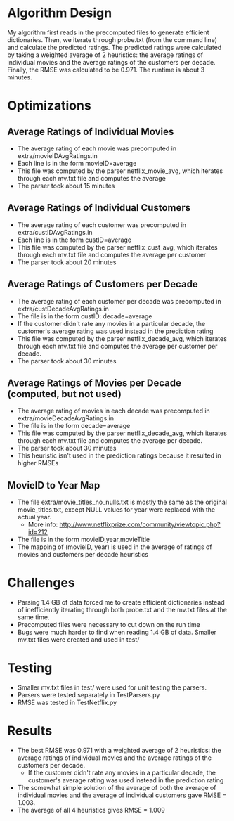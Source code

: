 # Algorithm Design #
My algorithm first reads in the precomputed files to generate efficient dictionaries.  Then, we iterate through probe.txt (from the command line) and calculate the predicted ratings.  The predicted ratings were calculated by taking a weighted average of 2 heuristics: the average ratings of individual movies and the average ratings of the customers per decade.  Finally, the RMSE was calculated to be 0.971.  The runtime is about 3 minutes.

# Optimizations #

## Average Ratings of Individual Movies ##
  * The average rating of each movie was precomputed in extra/movieIDAvgRatings.in
  * Each line is in the form movieID=average
  * This file was computed by the parser netflix\_movie\_avg, which iterates through each mv.txt file and computes the average
  * The parser took about 15 minutes

## Average Ratings of Individual Customers ##
  * The average rating of each customer was precomputed in extra/custIDAvgRatings.in
  * Each line is in the form custID=average
  * This file was computed by the parser netflix\_cust\_avg, which iterates through each mv.txt file and computes the average per customer
  * The parser took about 20 minutes

## Average Ratings of Customers per Decade ##
  * The average rating of each customer per decade was precomputed in extra/custDecadeAvgRatings.in
  * The file is in the form custID: decade=average
  * If the customer didn't rate any movies in a particular decade, the customer's average rating was used instead in the prediction rating
  * This file was computed by the parser netflix\_decade\_avg, which iterates through each mv.txt file and computes the average per customer per decade.
  * The parser took about 30 minutes

## Average Ratings of Movies per Decade (computed, but not used) ##
  * The average rating of movies in each decade was precomputed in extra/movieDecadeAvgRatings.in
  * The file is in the form decade=average
  * This file was computed by the parser netflix\_decade\_avg, which iterates through each mv.txt file and computes the average per decade.
  * The parser took about 30 minutes
  * This heuristic isn't used in the prediction ratings because it resulted in higher RMSEs

## MovieID to Year Map ##
  * The file extra/movie\_titles\_no\_nulls.txt is mostly the same as the original movie\_titles.txt, except NULL values for year were replaced with the actual year.
    * More info: http://www.netflixprize.com/community/viewtopic.php?id=212
  * The file is in the form movieID,year,movieTitle
  * The mapping of (movieID, year) is used in the average of ratings of movies and customers per decade heuristics

# Challenges #
  * Parsing 1.4 GB of data forced me to create efficient dictionaries instead of inefficiently iterating through both probe.txt and the mv.txt files at the same time.
  * Precomputed files were necessary to cut down on the run time
  * Bugs were much harder to find when reading 1.4 GB of data.  Smaller mv.txt files were created and used in test/

# Testing #
  * Smaller mv.txt files in test/ were used for unit testing the parsers.
  * Parsers were tested separately in TestParsers.py
  * RMSE was tested in TestNetflix.py

# Results #
  * The best RMSE was 0.971 with a weighted average of 2 heuristics: the average ratings of individual movies and the average ratings of the customers per decade.
    * If the customer didn't rate any movies in a particular decade, the customer's average rating was used instead in the prediction rating
  * The somewhat simple solution of the average of both the average of individual movies and the average of individual customers gave RMSE = 1.003.
  * The average of all 4 heuristics gives RMSE = 1.009